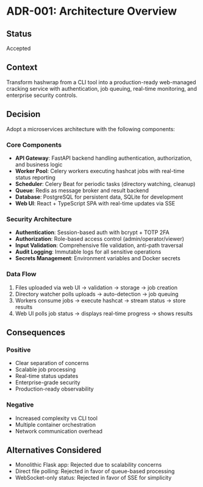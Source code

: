 # ADR-001: Architecture Overview

## Status
Accepted

## Context
Transform hashwrap from a CLI tool into a production-ready web-managed cracking service with authentication, job queuing, real-time monitoring, and enterprise security controls.

## Decision
Adopt a microservices architecture with the following components:

### Core Components
- **API Gateway**: FastAPI backend handling authentication, authorization, and business logic
- **Worker Pool**: Celery workers executing hashcat jobs with real-time status reporting
- **Scheduler**: Celery Beat for periodic tasks (directory watching, cleanup)
- **Queue**: Redis as message broker and result backend
- **Database**: PostgreSQL for persistent data, SQLite for development
- **Web UI**: React + TypeScript SPA with real-time updates via SSE

### Security Architecture
- **Authentication**: Session-based auth with bcrypt + TOTP 2FA
- **Authorization**: Role-based access control (admin/operator/viewer)
- **Input Validation**: Comprehensive file validation, anti-path traversal
- **Audit Logging**: Immutable logs for all sensitive operations
- **Secrets Management**: Environment variables and Docker secrets

### Data Flow
1. Files uploaded via web UI → validation → storage → job creation
2. Directory watcher polls uploads → auto-detection → job queuing
3. Workers consume jobs → execute hashcat → stream status → store results
4. Web UI polls job status → displays real-time progress → shows results

## Consequences

### Positive
- Clear separation of concerns
- Scalable job processing
- Real-time status updates
- Enterprise-grade security
- Production-ready observability

### Negative
- Increased complexity vs CLI tool
- Multiple container orchestration
- Network communication overhead

## Alternatives Considered
- Monolithic Flask app: Rejected due to scalability concerns
- Direct file polling: Rejected in favor of queue-based processing
- WebSocket-only status: Rejected in favor of SSE for simplicity
